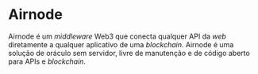 # Airnode

Airnode é um _middleware_ Web3 que conecta qualquer API da _web_ diretamente a qualquer aplicativo de uma _blockchain_. Airnode é uma solução de oráculo sem servidor, livre de manutenção e de código aberto para APIs e _blockchain_.
